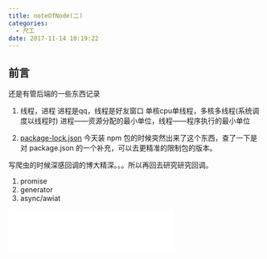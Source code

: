 ```yaml
---
title: noteOfNode(二)
categories:
  - 尺工
date: 2017-11-14 10:19:22
---
```

<p></p>
<!-- more -->

## 前言
还是有管后端的一些东西记录
1. 线程，进程
进程是qq，线程是好友窗口
单核cpu单线程，多核多线程(系统调度以线程时)
进程——资源分配的最小单位，线程——程序执行的最小单位

2. [package-lock.json](https://docs.npmjs.com/files/package-lock.json)
今天装 npm 包的时候突然出来了这个东西，查了一下是对 package.json 的一个补充，可以去更精准的限制包的版本。


写爬虫的时候深感回调的博大精深。。。所以再回去研究研究回调。

1. promise
2. generator
3. async/awiat


<iframe frameborder="no" border="0" marginwidth="0" marginheight="0" width=330 height=86 src="//music.163.com/outchain/player?type=2&id=1304127&auto=1&height=66"></iframe>